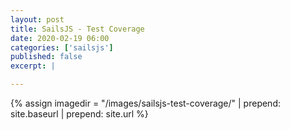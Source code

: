 ```yaml
---
layout: post
title: SailsJS - Test Coverage
date: 2020-02-19 06:00
categories: ['sailsjs']
published: false
excerpt: |

---
```


{% assign imagedir = "/images/sailsjs-test-coverage/" | prepend: site.baseurl | prepend: site.url %}


